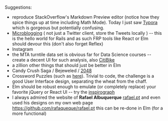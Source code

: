 Suggestions:

* reproduce StackOverflow's Markdown Preview editor (notice how they spice things up at time including Math Mode).  Today I just saw [Typora](https://www.typora.io/) which is gorgeous but potentially confusing.
* [Microblogging](https://en.wikipedia.org/wiki/Microblogging) ( not just a Twitter client, store the Tweets locally ) -- this is the hello world for Rails and as such FRP tools like React or Elm should devour this (don't also forget Reflex)
* Instagram
* the MTA turntile data set is obvious far for Data Science courses -- create a decent UI for such analysis, also [CitiBike](https://www.citibikenyc.com/system-data) 
* a zillion other things that should just be better in Elm
* Candy Crush Saga / Bejeweled / [2048](https://www.youtube.com/watch?v=00Qu1kgsGpM)
* Crossword Puzzles (such as [here](https://www.nytimes.com/interactive/2017/02/14/crosswords/crosswords-game-75-anniversary.html)).  Trivial to code, the challenge is a good User Interface design, separating the wheat from the chaff.
* Elm should be robust enough to emulate (or completely replace) your favorite jQuery or React UI -- try the [inspirograph](http://nathanfriend.io/inspirograph/)
* I always admired the website of **Rafael Albuquerque** [rafael.pt](http://rafael.pt/#index) and even used his designs on my own web page https://github.com/rafaqueque/rafael.pt this can be re-done in Elm (for a more functional)
